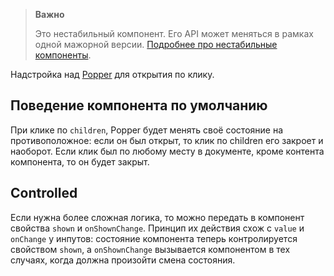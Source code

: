 >**Важно**
>
>Это нестабильный компонент. Его API может меняться в рамках одной мажорной версии. [Подробнее про нестабильные компоненты](#/Unstable).

Надстройка над [Popper](#/Popper) для открытия по клику.

## Поведение компонента по умолчанию
При клике по `children`, Popper будет менять своё состояние на противоположное: если он был открыт, то клик по children 
его закроет и наоборот. Если клик был по любому месту в документе, кроме контента компонента, то он будет закрыт.

## Controlled
Если нужна более сложная логика, то можно передать в компонент свойства `shown` и `onShownChange`. Принцип их действия
схож с `value` и `onChange` у инпутов: состояние компонента теперь контролируется свойством `shown`, 
а `onShownChange` вызывается компонентом в тех случаях, когда должна произойти смена состояния.
